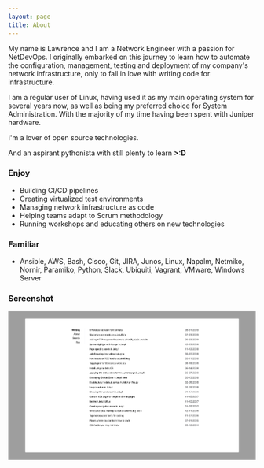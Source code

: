 ```yaml
---
layout: page
title: About
---
```


My name is Lawrence and I am a Network Engineer with a passion for NetDevOps. I originally embarked on this journey to learn how to automate the configuration, management, testing and deployment of my company's network infrastructure, only to fall in love with writing code for infrastructure.

I am a regular user of Linux, having used it as my main operating system for several years now, as well as being my preferred choice for System Administration. With the majority of my time having been spent with Juniper hardware.

I'm a lover of open source technologies. 

And an aspirant pythonista with still plenty to learn **>:D**

### Enjoy

- Building CI/CD pipelines
- Creating virtualized test environments
- Managing network infrastructure as code
- Helping teams adapt to Scrum methodology
- Running workshops and educating others on new technologies

### Familiar

- Ansible, AWS, Bash, Cisco, Git, JIRA, Junos, Linux, Napalm, Netmiko, Nornir, Paramiko, Python, Slack, Ubiquiti, Vagrant, VMware, Windows Server


### Screenshot

![Screenshot](screenshot.png)
